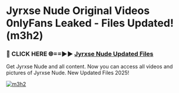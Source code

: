 # Jyrxse Nude Original Videos 0nlyFans Leaked - Files Updated! (m3h2)

<h3>🔴 CLICK HERE 🌐==►► <a href="https://tinyurl.com/y5r63du9" rel="nofollow">Jyrxse Nude Updated Files</a></h3>

Get Jyrxse Nude and all content. Now you can access all videos and pictures of Jyrxse Nude. New Updated Files 2025!

[![m3h2](https://i.imgur.com/UVo9nyh.gif)](https://tinyurl.com/y5r63du9)